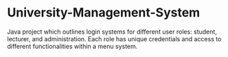 # University-Management-System
Java project which outlines login systems for different user roles: student, lecturer, and administration. Each role has unique credentials and access to different functionalities within a menu system.
